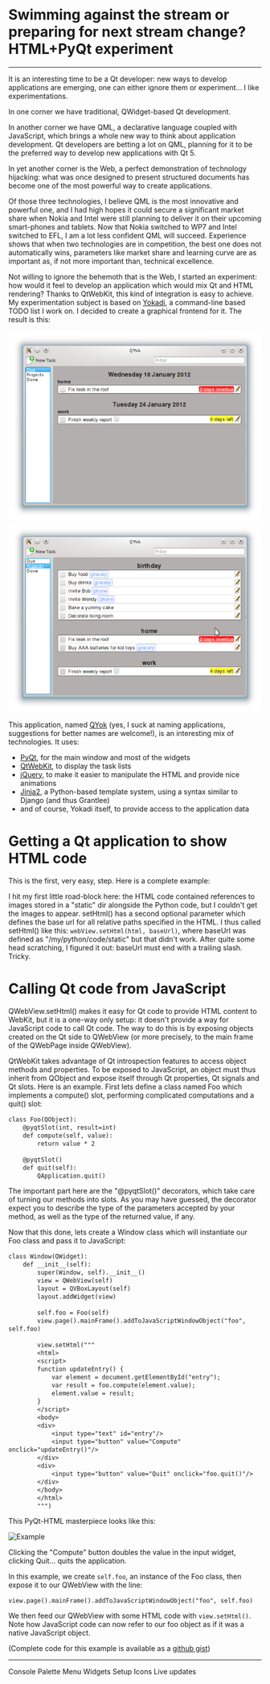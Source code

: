 # Swimming against the stream or preparing for next stream change? HTML+PyQt experiment

----

It is an interesting time to be a Qt developer: new ways to develop applications are emerging, one can either ignore them or experiment... I like experimentations.

In one corner we have traditional, QWidget-based Qt development.

In another corner we have QML, a declarative language coupled with JavaScript, which brings a whole new way to think about application development. Qt developers are betting a lot on QML, planning for it to be the preferred way to develop new applications with Qt 5.

In yet another corner is the Web, a perfect demonstration of technology hijacking: what was once designed to present structured documents has become one of the most powerful way to create applications.

Of those three technologies, I believe QML is the most innovative and powerful one, and I had high hopes it could secure a significant market share when Nokia and Intel were still planning to deliver it on their upcoming smart-phones and tablets. Now that Nokia switched to WP7 and Intel switched to EFL, I am a lot less confident QML will succeed. Experience shows that when two technologies are in competition, the best one does not automatically wins, parameters like market share and learning curve are as important as, if not more important than, technical excellence.

Not willing to ignore the behemoth that is the Web, I started an experiment: how would it feel to develop an application which would mix Qt and HTML rendering? Thanks to QtWebKit, this kind of integration is easy to achieve. My experimentation subject is based on <a href="http://yokadi.github.com">Yokadi</a>, a command-line based TODO list I work on. I decided to create a graphical frontend for it. The result is this:

![QYok due page](qyok1.png)
![QYok projects page](qyok2.png)

This application, named <a href="http://github.com/agateau/qyok">QYok</a> (yes, I suck at naming applications, suggestions for better names are welcome!), is an interesting mix of technologies. It uses:

- <a href="http://www.riverbankcomputing.com/software/pyqt/">PyQt</a>, for the main window and most of the widgets
- <a href="http://trac.webkit.org/wiki/QtWebKit">QtWebKit</a>, to display the task lists
- <a href="http://jquery.com">jQuery</a>, to make it easier to manipulate the HTML and provide nice animations
- <a href="http://jinja.pocoo.org/">Jinja2</a>, a Python-based template system, using a syntax similar to Django (and thus Grantlee)
- and of course, Yokadi itself, to provide access to the application data

# Getting a Qt application to show HTML code

This is the first, very easy, step. Here is a complete example:



I hit my first little road-block here: the HTML code contained references to images stored in a "static" dir alongside the Python code, but I couldn't get the images to appear. setHtml() has a second optional parameter which defines the base url for all relative paths specified in the HTML. I thus called setHtml() like this: `webView.setHtml(html, baseUrl)`, where baseUrl was defined as "/my/python/code/static" but that didn't work. After quite some head scratching, I figured it out: baseUrl must end with a trailing slash. Tricky.

# Calling Qt code from JavaScript

QWebView.setHtml() makes it easy for Qt code to provide HTML content to WebKit, but it is a one-way only setup: it doesn't provide a way for JavaScript code to call Qt code. The way to do this is by exposing objects created on the Qt side to QWebView (or more precisely, to the main frame of the QWebPage inside QWebView).

QtWebKit takes advantage of Qt introspection features to access object methods and properties. To be exposed to JavaScript, an object must thus inherit from QObject and expose itself through Qt properties, Qt signals and Qt slots. Here is an example. First lets define a class named Foo which implements a compute() slot, performing complicated computations and a quit() slot:

    class Foo(QObject):
        @pyqtSlot(int, result=int)
        def compute(self, value):
            return value * 2

        @pyqtSlot()
        def quit(self):
            QApplication.quit()

The important part here are the "@pyqtSlot()" decorators, which take care of turning our methods into slots. As you may have guessed, the decorator expect you to describe the type of the parameters accepted by your method, as well as the type of the returned value, if any.

Now that this done, lets create a Window class which will instantiate our Foo class and pass it to JavaScript:

    class Window(QWidget):
        def __init__(self):
            super(Window, self).__init__()
            view = QWebView(self)
            layout = QVBoxLayout(self)
            layout.addWidget(view)

            self.foo = Foo(self)
            view.page().mainFrame().addToJavaScriptWindowObject("foo", self.foo)

            view.setHtml("""
            <html>
            <script>
            function updateEntry() {
                var element = document.getElementById("entry");
                var result = foo.compute(element.value);
                element.value = result;
            }
            </script>
            <body>
            <div>
                <input type="text" id="entry"/>
                <input type="button" value="Compute" onclick="updateEntry()"/>
            </div>
            <div>
                <input type="button" value="Quit" onclick="foo.quit()"/>
            </div>
            </body>
            </html>
            """)

This PyQt-HTML masterpiece looks like this:

![Example](pyqt-webkit-tut2.png)

Clicking the "Compute" button doubles the value in the input widget, clicking Quit... quits the application.

In this example, we create `self.foo`, an instance of the Foo class, then expose it to our QWebView with the line:

    view.page().mainFrame().addToJavaScriptWindowObject("foo", self.foo)

We then feed our QWebView with some HTML code with `view.setHtml()`. Note how JavaScript code can now refer to our foo object as if it was a native JavaScript object.

(Complete code for this example is available as a <a href="https://gist.github.com/1647398">github gist</a>)

----

Console
Palette
Menu
Widgets
Setup
Icons
Live updates
